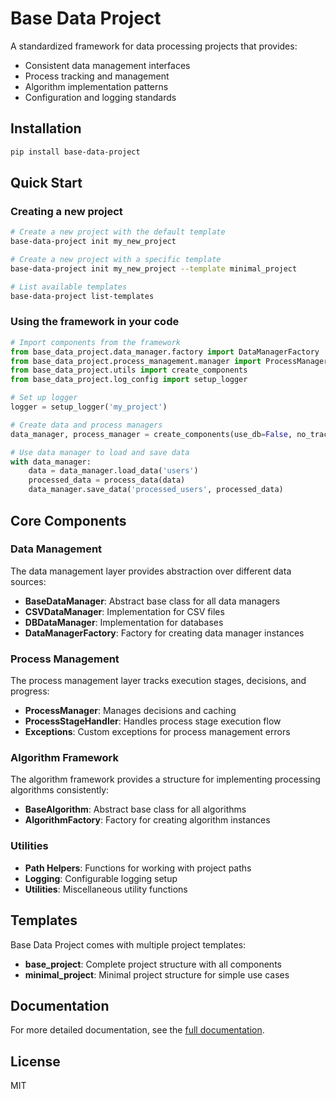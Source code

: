 # Base Data Project

A standardized framework for data processing projects that provides:

- Consistent data management interfaces
- Process tracking and management
- Algorithm implementation patterns
- Configuration and logging standards

## Installation

```bash
pip install base-data-project
```

## Quick Start

### Creating a new project

```bash
# Create a new project with the default template
base-data-project init my_new_project

# Create a new project with a specific template
base-data-project init my_new_project --template minimal_project

# List available templates
base-data-project list-templates
```

### Using the framework in your code

```python
# Import components from the framework
from base_data_project.data_manager.factory import DataManagerFactory
from base_data_project.process_management.manager import ProcessManager
from base_data_project.utils import create_components
from base_data_project.log_config import setup_logger

# Set up logger
logger = setup_logger('my_project')

# Create data and process managers
data_manager, process_manager = create_components(use_db=False, no_tracking=False)

# Use data manager to load and save data
with data_manager:
    data = data_manager.load_data('users')
    processed_data = process_data(data)
    data_manager.save_data('processed_users', processed_data)
```

## Core Components

### Data Management

The data management layer provides abstraction over different data sources:

- **BaseDataManager**: Abstract base class for all data managers
- **CSVDataManager**: Implementation for CSV files
- **DBDataManager**: Implementation for databases
- **DataManagerFactory**: Factory for creating data manager instances

### Process Management

The process management layer tracks execution stages, decisions, and progress:

- **ProcessManager**: Manages decisions and caching
- **ProcessStageHandler**: Handles process stage execution flow
- **Exceptions**: Custom exceptions for process management errors

### Algorithm Framework

The algorithm framework provides a structure for implementing processing algorithms consistently:

- **BaseAlgorithm**: Abstract base class for all algorithms
- **AlgorithmFactory**: Factory for creating algorithm instances

### Utilities

- **Path Helpers**: Functions for working with project paths
- **Logging**: Configurable logging setup
- **Utilities**: Miscellaneous utility functions

## Templates

Base Data Project comes with multiple project templates:

- **base_project**: Complete project structure with all components
- **minimal_project**: Minimal project structure for simple use cases

## Documentation

For more detailed documentation, see the [full documentation](https://base-data-project.readthedocs.io/en/latest/).

## License

MIT